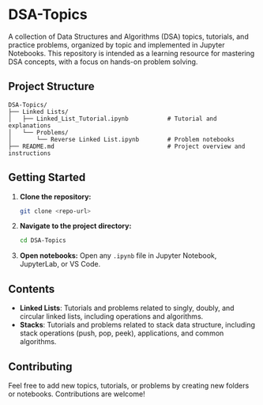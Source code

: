 # DSA-Topics

A collection of Data Structures and Algorithms (DSA) topics, tutorials, and practice problems, organized by topic and implemented in Jupyter Notebooks. This repository is intended as a learning resource for mastering DSA concepts, with a focus on hands-on problem solving.

## Project Structure

```
DSA-Topics/
├── Linked Lists/
│   ├── Linked_List_Tutorial.ipynb           # Tutorial and explanations
│   └── Problems/
│       └── Reverse Linked List.ipynb        # Problem notebooks
├── README.md                                # Project overview and instructions
```

## Getting Started

1. **Clone the repository:**

   ```bash
   git clone <repo-url>
   ```

2. **Navigate to the project directory:**

   ```bash
   cd DSA-Topics
   ```

3. **Open notebooks:**
   Open any `.ipynb` file in Jupyter Notebook, JupyterLab, or VS Code.

## Contents

- **Linked Lists**: Tutorials and problems related to singly, doubly, and circular linked lists, including operations and algorithms.
- **Stacks**: Tutorials and problems related to stack data structure, including stack operations (push, pop, peek), applications, and common algorithms.

## Contributing

Feel free to add new topics, tutorials, or problems by creating new folders or notebooks. Contributions are welcome!
